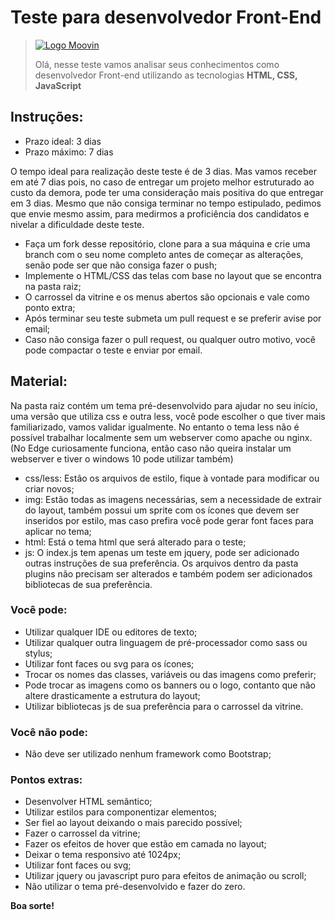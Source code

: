 # Teste para desenvolvedor Front-End
> [![Logo Moovin](https://www.moovin.com.br/img/logo_moovin.png)](https://www.moovin.com.br)
>
> Olá, nesse teste vamos analisar seus conhecimentos como desenvolvedor Front-end utilizando as tecnologias <b>HTML, CSS, JavaScript</b><br>

## Instruções:

* Prazo ideal: 3 dias
* Prazo máximo: 7 dias

O tempo ideal para realização deste teste é de 3 dias. Mas vamos receber em até 7 dias pois, no caso de entregar um projeto melhor estruturado ao custo da demora, pode ter uma consideração mais positiva do que entregar em 3 dias.
Mesmo que não consiga terminar no tempo estipulado, pedimos que envie mesmo assim, para medirmos a proficiência dos candidatos e nivelar a dificuldade deste teste.

* Faça um fork desse repositório, clone para a sua máquina e crie uma branch com o seu nome completo antes de começar as alterações, senão pode ser que não consiga fazer o push;
* Implemente o HTML/CSS das telas com base no layout que se encontra na pasta raiz;
* O carrossel da vitrine e os menus abertos são opcionais e vale como ponto extra;
* Após terminar seu teste submeta um pull request e se preferir avise por email;
* Caso não consiga fazer o pull request, ou qualquer outro motivo, você pode compactar o teste e enviar por email.

## Material:

Na pasta raiz contém um tema pré-desenvolvido para ajudar no seu início, uma versão que utiliza css e outra less, você pode escolher o que tiver mais familiarizado, vamos validar igualmente. No entanto o tema less não é possível trabalhar localmente sem um webserver como apache ou nginx. (No Edge curiosamente funciona, então caso não queira instalar um webserver e tiver o windows 10 pode utilizar também)

* css/less: Estão os arquivos de estilo, fique à vontade para modificar ou criar novos;
* img: Estão todas as imagens necessárias, sem a necessidade de extrair do layout, também possui um sprite com os ícones que devem ser inseridos por estilo, mas caso prefira você pode gerar font faces para aplicar no tema;
* html: Está o tema html que será alterado para o teste;
* js: O index.js tem apenas um teste em jquery, pode ser adicionado outras instruções de sua preferência. Os arquivos dentro da pasta plugins não precisam ser alterados e também podem ser adicionados bibliotecas de sua preferência.

### Você pode:

* Utilizar qualquer IDE ou editores de texto;
* Utilizar qualquer outra linguagem de pré-processador como sass ou stylus;
* Utilizar font faces ou svg para os ícones;
* Trocar os nomes das classes, variáveis ou das imagens como preferir;
* Pode trocar as imagens como os banners ou o logo, contanto que não altere drasticamente a estrutura do layout;
* Utilizar bibliotecas js de sua preferência para o carrossel da vitrine.

### Você não pode:

* Não deve ser utilizado nenhum framework como Bootstrap;

### Pontos extras:

* Desenvolver HTML semântico;
* Utilizar estilos para componentizar elementos;
* Ser fiel ao layout deixando o mais parecido possível;
* Fazer o carrossel da vitrine;
* Fazer os efeitos de hover que estão em camada no layout;
* Deixar o tema responsivo até 1024px;
* Utilizar font faces ou svg;
* Utilizar jquery ou javascript puro para efeitos de animação ou scroll;
* Não utilizar o tema pré-desenvolvido e fazer do zero.

**Boa sorte!**